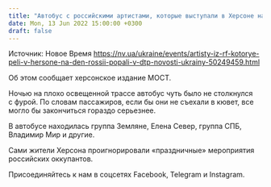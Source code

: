 ```yaml
---
title: "Автобус с российскими артистами, которые выступали в Херсоне на день России, попал в ДТП"
date: Mon, 13 Jun 2022 15:00:00 +0300
draft: false
---
```

Источник: Новое Время https://nv.ua/ukraine/events/artisty-iz-rf-kotorye-peli-v-hersone-na-den-rossii-popali-v-dtp-novosti-ukrainy-50249459.html


Об этом сообщает херсонское издание МОСТ.

Ночью на плохо освещенной трассе автобус чуть было не столкнулся с фурой. По словам пассажиров, если бы они не съехали в кювет, все могло бы закончиться гораздо серьезнее.

В автобусе находилась группа Земляне, Елена Север, группа СПБ, Владимир Мир и другие.

Сами жители Херсона проигнорировали «праздничные» мероприятия российских оккупантов.

Присоединяйтесь к нам в соцсетях Facebook, Telegram и Instagram.
